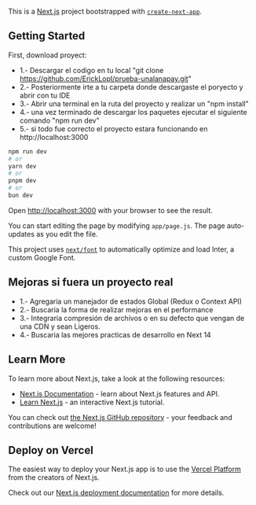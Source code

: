 This is a [Next.js](https://nextjs.org/) project bootstrapped with [`create-next-app`](https://github.com/vercel/next.js/tree/canary/packages/create-next-app).

## Getting Started

First, download proyect:

* 1.- Descargar el codigo en tu local "git clone https://github.com/ErickLopI/prueba-unalanapay.git"
* 2.- Posteriormente irte a tu carpeta donde descargaste el poryecto y abrir con tu IDE
* 3.- Abrir una terminal en la ruta del proyecto y realizar un "npm install"
* 4.- una vez terminado de descargar los paquetes ejecutar el siguiente comando "npm run dev"
* 5.- si todo fue correcto el proyecto estara funcionando en http://localhost:3000


```bash
npm run dev
# or
yarn dev
# or
pnpm dev
# or
bun dev
```

Open [http://localhost:3000](http://localhost:3000) with your browser to see the result.

You can start editing the page by modifying `app/page.js`. The page auto-updates as you edit the file.

This project uses [`next/font`](https://nextjs.org/docs/basic-features/font-optimization) to automatically optimize and load Inter, a custom Google Font.

## Mejoras si fuera un proyecto real
* 1.- Agregaria un manejador de estados Global (Redux o Context API)
* 2.- Buscaria la forma de realizar mejoras en el performance
* 3.- Integraria compresión de archivos o en su defecto que vengan de una CDN y sean Ligeros.
* 4.- Buscaria las mejores practicas de desarrollo en Next 14

## Learn More

To learn more about Next.js, take a look at the following resources:

- [Next.js Documentation](https://nextjs.org/docs) - learn about Next.js features and API.
- [Learn Next.js](https://nextjs.org/learn) - an interactive Next.js tutorial.

You can check out [the Next.js GitHub repository](https://github.com/vercel/next.js/) - your feedback and contributions are welcome!

## Deploy on Vercel

The easiest way to deploy your Next.js app is to use the [Vercel Platform](https://vercel.com/new?utm_medium=default-template&filter=next.js&utm_source=create-next-app&utm_campaign=create-next-app-readme) from the creators of Next.js.

Check out our [Next.js deployment documentation](https://nextjs.org/docs/deployment) for more details.

